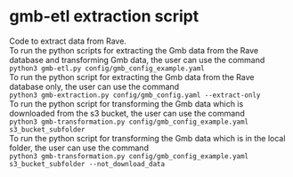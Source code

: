 # gmb-etl extraction script
Code to extract data from Rave.<br/>
To run the python scripts for extracting the Gmb data from the Rave database and transforming Gmb data, the user can use the command<br/>
```python3 gmb-etl.py config/gmb_config_example.yaml```<br/>
To run the python script for extracting the Gmb data from the Rave database only, the user can use the command<br/>
```python3 gmb-extraction.py config/gmb_config.yaml --extract-only```<br/>
To run the python script for transforming the Gmb data which is downloaded from the s3 bucket, the user can use the command<br/>
```python3 gmb-transformation.py config/gmb_config_example.yaml s3_bucket_subfolder```<br/>
To run the python script for transforming the Gmb data which is in the local folder, the user can use the command<br/>
```python3 gmb-transformation.py config/gmb_config_example.yaml s3_bucket_subfolder --not_download_data```<br/>
